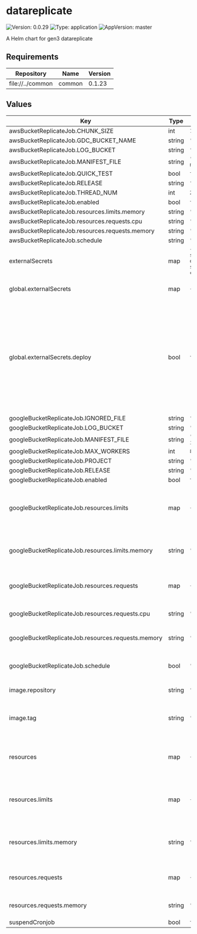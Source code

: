 # datareplicate

![Version: 0.0.29](https://img.shields.io/badge/Version-0.0.29-informational?style=flat-square) ![Type: application](https://img.shields.io/badge/Type-application-informational?style=flat-square) ![AppVersion: master](https://img.shields.io/badge/AppVersion-master-informational?style=flat-square)

A Helm chart for gen3 datareplicate

## Requirements

| Repository | Name | Version |
|------------|------|---------|
| file://../common | common | 0.1.23 |

## Values

| Key | Type | Default | Description |
|-----|------|---------|-------------|
| awsBucketReplicateJob.CHUNK_SIZE | int | `1` |  |
| awsBucketReplicateJob.GDC_BUCKET_NAME | string | `"test-gdc-bucket"` |  |
| awsBucketReplicateJob.LOG_BUCKET | string | `"test-data-replication-manifest"` |  |
| awsBucketReplicateJob.MANIFEST_FILE | string | `"s3://test-data-replication-manifest/GDC_only_3plusgig_open_active_manifest.tsv"` |  |
| awsBucketReplicateJob.QUICK_TEST | bool | `true` |  |
| awsBucketReplicateJob.RELEASE | string | `"DR43"` |  |
| awsBucketReplicateJob.THREAD_NUM | int | `20` |  |
| awsBucketReplicateJob.enabled | bool | `true` |  |
| awsBucketReplicateJob.resources.limits.memory | string | `"2Gi"` |  |
| awsBucketReplicateJob.resources.requests.cpu | string | `"2"` |  |
| awsBucketReplicateJob.resources.requests.memory | string | `"128Mi"` |  |
| awsBucketReplicateJob.schedule | string | `"*/30 * * * *"` |  |
| externalSecrets | map | `{"awsCredsSecret":"jian-dcf-aws-creds-secret","dcfDataserviceSettingsSecret":"binamb-dcf-dataservice-settings-secrets","deploy":true,"googleCredsSecret":"binamb-gcloud-creds-secret"}` | external secrets for datareplicate jobs |
| global.externalSecrets | map | `{"deploy":true}` | External Secrets settings. |
| global.externalSecrets.deploy | bool | `true` | Will use ExternalSecret resources to pull secrets from Secrets Manager instead of creating them locally. Be cautious as this will override secrets you have deployed. |
| googleBucketReplicateJob.IGNORED_FILE | string | `"gs://replication-input/ignored_files_manifest.csv"` |  |
| googleBucketReplicateJob.LOG_BUCKET | string | `"datarefresh-log"` |  |
| googleBucketReplicateJob.MANIFEST_FILE | string | `"gs://replication-input/GDC_full_sync_active_manifest_20190326_post_DR43.0.tsv"` |  |
| googleBucketReplicateJob.MAX_WORKERS | int | `80` |  |
| googleBucketReplicateJob.PROJECT | string | `"dcf-prod-buckets"` |  |
| googleBucketReplicateJob.RELEASE | string | `"DR43"` |  |
| googleBucketReplicateJob.enabled | bool | `true` |  |
| googleBucketReplicateJob.resources.limits | map | `{"memory":"2Gi"}` | The maximum amount of resources that the container is allowed to use |
| googleBucketReplicateJob.resources.limits.memory | string | `"2Gi"` | The maximum amount of memory the container can use |
| googleBucketReplicateJob.resources.requests | map | `{"cpu":"2","memory":"128Mi"}` | The amount of resources that the container requests |
| googleBucketReplicateJob.resources.requests.cpu | string | `"2"` | The amount of CPU requested |
| googleBucketReplicateJob.resources.requests.memory | string | `"128Mi"` | The amount of memory requested |
| googleBucketReplicateJob.schedule | bool | `"*/30 * * * *"` | Whether to enable the Google bucket replicate job |
| image.repository | string | `"quay.io/cdis/dcf-dataservice"` | Docker repository. |
| image.tag | string | `"master"` | Overrides the image tag whose default is the chart appVersion. |
| resources | map | `{"limits":{"memory":"2Gi"},"requests":{"memory":"512Mi"}}` | Resource requests and limits for the containers in the pod |
| resources.limits | map | `{"memory":"2Gi"}` | The maximum amount of resources that the container is allowed to use |
| resources.limits.memory | string | `"2Gi"` | The maximum amount of memory the container can use |
| resources.requests | map | `{"memory":"512Mi"}` | The amount of resources that the container requests |
| resources.requests.memory | string | `"512Mi"` | The amount of memory requested |
| suspendCronjob | bool | `true` |  |
